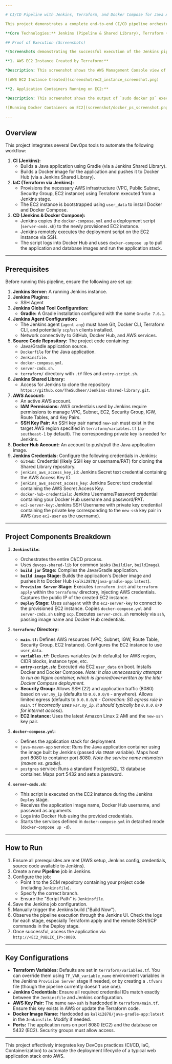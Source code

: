```yaml
---

# CI/CD Pipeline with Jenkins, Terraform, and Docker Compose for Java Application on AWS

This project demonstrates a complete end-to-end CI/CD pipeline orchestrating the build, infrastructure provisioning, and deployment of a containerized Java application with a PostgreSQL database onto an AWS EC2 instance.

**Core Technologies:** Jenkins (Pipeline & Shared Library), Terraform (IaC), Docker, Docker Compose, AWS (EC2, VPC, SG), Gradle, Groovy, Shell Scripting.

## Proof of Execution (Screenshots)

*(Screenshots demonstrating the successful execution of the Jenkins pipeline and the resulting deployment.)*

**1. AWS EC2 Instance Created by Terraform:**

*Description: This screenshot shows the AWS Management Console view of the EC2 instance successfully provisioned by the Terraform stage in the Jenkins pipeline (e.g., `test-myapp-server`), confirming its running state and public IP address.*

![AWS EC2 Instance Created](screenshot/ec2_instance_screenshot.png)

**2. Application Containers Running on EC2:**

*Description: This screenshot shows the output of `sudo docker ps` executed on the provisioned EC2 instance, listing the running `java-maven-app` (using the `kalki2878/java-gradle-app` image) and `postgres` containers managed by Docker Compose.*

![Running Docker Containers on EC2](screenshot/docker_ps_screenshot.png)

---
```


## Overview

This project integrates several DevOps tools to automate the following workflow:

1.  **CI (Jenkins):**
    * Builds a Java application using Gradle (via a Jenkins Shared Library).
    * Builds a Docker image for the application and pushes it to Docker Hub (via a Jenkins Shared Library).
2.  **IaC (Terraform via Jenkins):**
    * Provisions the necessary AWS infrastructure (VPC, Public Subnet, Security Group, EC2 instance) using Terraform executed from a Jenkins stage.
    * The EC2 instance is bootstrapped using `user_data` to install Docker and Docker Compose.
3.  **CD (Jenkins & Docker Compose):**
    * Jenkins copies the `docker-compose.yml` and a deployment script (`server-cmds.sh`) to the newly provisioned EC2 instance.
    * Jenkins remotely executes the deployment script on the EC2 instance via SSH.
    * The script logs into Docker Hub and uses `docker-compose up` to pull the application and database images and run the application stack.

---

## Prerequisites

Before running this pipeline, ensure the following are set up:

1.  **Jenkins Server:** A running Jenkins instance.
2.  **Jenkins Plugins:**
    * SSH Agent
3.  **Jenkins Global Tool Configuration:**
    * **Gradle:** A Gradle installation configured with the name `Gradle 7.6.1`.
4.  **Jenkins Agent Configuration:**
    * The Jenkins agent (`agent any`) must have Git, Docker CLI, Terraform CLI, and potentially `scp`/`ssh` clients installed.
    * Network connectivity to GitHub, Docker Hub, and AWS services.
5.  **Source Code Repository:** The project code containing:
    * Java/Gradle application source.
    * `Dockerfile` for the Java application.
    * `Jenkinsfile`.
    * `docker-compose.yml`.
    * `server-cmds.sh`.
    * `terraform/` directory with `.tf` files and `entry-script.sh`.
6.  **Jenkins Shared Library:**
    * Access for Jenkins to clone the repository `https://github.com/TheSudheer/Jenkins-shared-library.git`.
7.  **AWS Account:**
    * An active AWS account.
    * **IAM Permissions:** AWS credentials used by Jenkins require permissions to manage VPC, Subnet, EC2, Security Group, IGW, Route Tables, and Key Pairs.
    * **SSH Key Pair:** An SSH key pair named `new-ssh` must exist in the target AWS region specified in `terraform/variables.tf` (`ap-southeast-1` by default). The corresponding private key is needed for Jenkins.
8.  **Docker Hub Account:** An account to push/pull the Java application image.
9.  **Jenkins Credentials:** Configure the following credentials in Jenkins:
    * `GitHub`: Credential (likely SSH key or username/PAT) for cloning the Shared Library repository.
    * `jenkins_aws_access_key_id`: Jenkins Secret text credential containing the AWS Access Key ID.
    * `jenkins_aws_secret_access_key`: Jenkins Secret text credential containing the AWS Secret Access Key.
    * `docker-hub-credentials`: Jenkins Username/Password credential containing your Docker Hub username and password/PAT.
    * `ec2-server-key`: Jenkins SSH Username with private key credential containing the private key corresponding to the `new-ssh` key pair in AWS (use `ec2-user` as the username).

---

## Project Components Breakdown

1.  **`Jenkinsfile`:**
    * Orchestrates the entire CI/CD process.
    * Uses `devops-shared-lib` for common tasks (`buildJar`, `buildImage`).
    * **`build jar` Stage:** Compiles the Java/Gradle application.
    * **`build image` Stage:** Builds the application's Docker image and pushes it to Docker Hub (`kalki2878/java-gradle-app:latest`).
    * **`Provision Server` Stage:** Executes `terraform init` and `terraform apply` within the `terraform/` directory, injecting AWS credentials. Captures the public IP of the created EC2 instance.
    * **`Deploy` Stage:** Uses `sshagent` with the `ec2-server-key` to connect to the provisioned EC2 instance. Copies `docker-compose.yml` and `server-cmds.sh` using `scp`. Executes `server-cmds.sh` remotely via `ssh`, passing image name and Docker Hub credentials.

2.  **`terraform/` Directory:**
    * **`main.tf`:** Defines AWS resources (VPC, Subnet, IGW, Route Table, Security Group, EC2 Instance). Configures the EC2 instance to use `user_data`.
    * **`variables.tf`:** Declares variables (with defaults) for AWS region, CIDR blocks, instance type, etc.
    * **`entry-script.sh`:** Executed via EC2 `user_data` on boot. Installs Docker and Docker Compose. *Note: It also unnecessarily attempts to run an Nginx container, which is ignored/overwritten by the later Docker Compose deployment.*
    * **Security Group:** Allows SSH (22) and application traffic (8080) based on `var.my_ip` (defaults to `0.0.0.0/0` - anywhere). Allows limited egress (defaults to `0.0.0.0/0` - *Correction: SG egress rule in `main.tf` incorrectly uses `var.my_ip`. It should typically be `0.0.0.0/0` for internet access*).
    * **EC2 Instance:** Uses the latest Amazon Linux 2 AMI and the `new-ssh` key pair.

3.  **`docker-compose.yml`:**
    * Defines the application stack for deployment.
    * `java-maven-app` service: Runs the Java application container using the image built by Jenkins (passed via `IMAGE` variable). Maps host port 8080 to container port 8080. *Note the service name mismatch (maven vs. gradle).*
    * `postgres` service: Runs a standard PostgreSQL 13 database container. Maps port 5432 and sets a password.

4.  **`server-cmds.sh`:**
    * This script is executed on the EC2 instance during the Jenkins `Deploy` stage.
    * Receives the application image name, Docker Hub username, and password as arguments.
    * Logs into Docker Hub using the provided credentials.
    * Starts the services defined in `docker-compose.yml` in detached mode (`docker-compose up -d`).

---

## How to Run

1.  Ensure all prerequisites are met (AWS setup, Jenkins config, credentials, source code available to Jenkins).
2.  Create a new **Pipeline** job in Jenkins.
3.  Configure the job:
    * Point it to the SCM repository containing your project code (including `Jenkinsfile`).
    * Specify the correct branch.
    * Ensure the "Script Path" is `Jenkinsfile`.
4.  Save the Jenkins job configuration.
5.  Manually trigger the Jenkins build ("Build Now").
6.  Observe the pipeline execution through the Jenkins UI. Check the logs for each stage, especially Terraform apply and the remote SSH/SCP commands in the Deploy stage.
7.  Once successful, access the application via `http://<EC2_PUBLIC_IP>:8080`.

---

## Key Configurations

* **Terraform Variables:** Defaults are set in `terraform/variables.tf`. You can override them using `TF_VAR_variable_name` environment variables in the Jenkins `Provision Server` stage if needed, or by creating a `.tfvars` file (though the pipeline currently doesn't use one).
* **Jenkins Credentials:** Ensure all required credential IDs match exactly between the `Jenkinsfile` and Jenkins configuration.
* **AWS Key Pair:** The name `new-ssh` is hardcoded in `terraform/main.tf`. Ensure this key exists in AWS or update the Terraform code.
* **Docker Image Name:** Hardcoded as `kalki2878/java-gradle-app:latest` in the `Jenkinsfile`. Modify if needed.
* **Ports:** The application runs on port 8080 (EC2) and the database on 5432 (EC2). Security groups must allow access.

---
This project effectively integrates key DevOps practices (CI/CD, IaC, Containerization) to automate the deployment lifecycle of a typical web application stack onto AWS.
